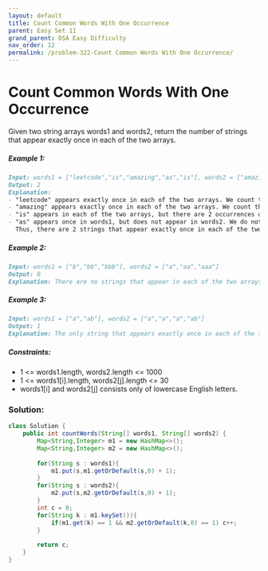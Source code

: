 ```yaml
---
layout: default
title: Count Common Words With One Occurrence
parent: Easy Set 11
grand_parent: DSA Easy Difficulty
nav_order: 12
permalink: /problem-322-Count Common Words With One Occurrence/
---
```

# Count Common Words With One Occurrence
Given two string arrays words1 and words2, return the number of strings that appear exactly once in each of the two arrays.

##### Example 1:
```markdown
Input: words1 = ["leetcode","is","amazing","as","is"], words2 = ["amazing","leetcode","is"]
Output: 2
Explanation:
- "leetcode" appears exactly once in each of the two arrays. We count this string.
- "amazing" appears exactly once in each of the two arrays. We count this string.
- "is" appears in each of the two arrays, but there are 2 occurrences of it in words1. We do not count this string.
- "as" appears once in words1, but does not appear in words2. We do not count this string.
  Thus, there are 2 strings that appear exactly once in each of the two arrays.
```
##### Example 2:
```markdown
Input: words1 = ["b","bb","bbb"], words2 = ["a","aa","aaa"]
Output: 0
Explanation: There are no strings that appear in each of the two arrays.
```
##### Example 3:
```markdown
Input: words1 = ["a","ab"], words2 = ["a","a","a","ab"]
Output: 1
Explanation: The only string that appears exactly once in each of the two arrays is "ab".
```
##### Constraints:
* 1 <= words1.length, words2.length <= 1000
* 1 <= words1[i].length, words2[j].length <= 30
* words1[i] and words2[j] consists only of lowercase English letters.

### Solution:
```java
class Solution {
    public int countWords(String[] words1, String[] words2) {
        Map<String,Integer> m1 = new HashMap<>();
        Map<String,Integer> m2 = new HashMap<>();
        
        for(String s : words1){
            m1.put(s,m1.getOrDefault(s,0) + 1);
        }
        for(String s : words2){
            m2.put(s,m2.getOrDefault(s,0) + 1);
        }
        int c = 0;
        for(String k : m1.keySet()){
            if(m1.get(k) == 1 && m2.getOrDefault(k,0) == 1) c++;
        }
        
        return c;
    }
}
```